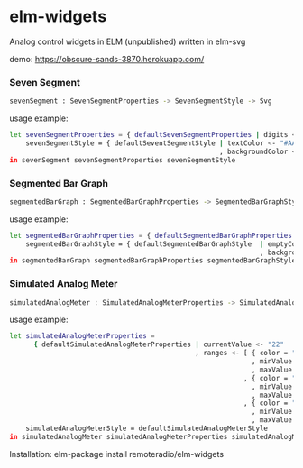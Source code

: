 # elm-widgets
Analog control widgets in ELM (unpublished) written in elm-svg

demo: https://obscure-sands-3870.herokuapp.com/

### Seven Segment
```sh
sevenSegment : SevenSegmentProperties -> SevenSegmentStyle -> Svg
```
usage example:
```sh
let sevenSegmentProperties = { defaultSevenSegmentProperties | digits <- "1020" }
    sevenSegmentStyle = { defaultSeventSegmentStyle | textColor <- "#AAF"
                                                    , backgroundColor <- "#FFF" }
in sevenSegment sevenSegmentProperties sevenSegmentStyle
```

### Segmented Bar Graph
```sh
segmentedBarGraph : SegmentedBarGraphProperties -> SegmentedBarGraphStyle -> Svg
```
usage example:
```sh
let segmentedBarGraphProperties = { defaultSegmentedBarGraphProperties | digits <- "1020" }
    segmentedBarGraphStyle = { defaultSegmentedBarGraphStyle  | emptyColor <- "#555"
                                                              , backgroundColor <- "#FFF" }
in segmentedBarGraph segmentedBarGraphProperties segmentedBarGraphStyle
```

### Simulated Analog Meter
```sh
simulatedAnalogMeter : SimulatedAnalogMeterProperties -> SimulatedAnalogMeterStyle -> Svg
```
usage example:
```sh
let simulatedAnalogMeterProperties =
      { defaultSimulatedAnalogMeterProperties | currentValue <- "22"
                                              , ranges <- [ { color = "#00F"
                                                            , minValue = 0
                                                            , maxValue = 29.99 }
                                                          , { color = "#0F0"
                                                            , minValue = 0
                                                            , maxValue = 70.99 }
                                                          , { color = "#F00"
                                                            , minValue = 0
                                                            , maxValue = 70.99 ]}
    simulatedAnalogMeterStyle = defaultSimulatedAnalogMeterStyle
in simulatedAnalogMeter simulatedAnalogMeterProperties simulatedAnalogMeterStyle
```

Installation:
elm-package install remoteradio/elm-widgets
